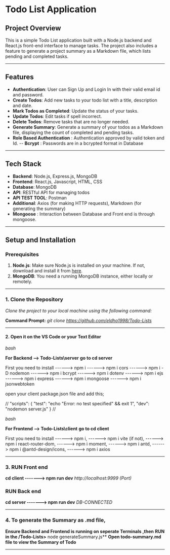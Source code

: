 # Todo List Application

## Project Overview

This is a simple Todo List application built with a Node.js backend and React.js front-end interface to manage tasks. The project also includes a feature to generate a project summary as a Markdown file, which lists pending and completed tasks.

---

## Features

- **Authentication**: User can Sign Up and Login In with their valid email id and password.
- **Create Todos**: Add new tasks to your todo list with a title, description and date.
- **Mark Todos as Completed**: Update the status of your tasks.
- **Update Todos**: Edit tasks if spell incorrect.
- **Delete Todos**: Remove tasks that are no longer needed.
- **Generate Summary**: Generate a summary of your todos as a Markdown file, displaying the count of completed and pending tasks.
- **Role Based Authentication** : Authentication approved by valid token and Id.
  -- **Bcrypt** : Passwords are in a bcrypted format in Database

---

## Tech Stack

- **Backend**: Node.js, Express.js, MongoDB
- **Frontend**: React.js, Javascript, HTML, CSS
- **Database**: MongoDB
- **API**: RESTful API for managing todos
- **API TEST TOOL**: Postman
- **Additional**: Axios (for making HTTP requests), Markdown (for generating the summary)
- **Mongoose** : Interaction between Database and Front end is through mongoose.

---

## Setup and Installation

### Prerequisites

1. **Node.js**: Make sure Node.js is installed on your machine. If not, download and install it from [here](https://nodejs.org/).
2. **MongoDB**: You need a running MongoDB instance, either locally or remotely.

---

### 1. Clone the Repository

_Clone the project to your local machine using the following command:_

**Command Prompt:**
_git clone https://github.com/eldho1998/Todo-Lists_

---

#### 2. Open it on the VS Code or your Text Editor

_bash_

**For Backend --> Todo-Lists\server**
**go to cd server**

First you need to install
------> npm i
------> npm i cors
------> npm i -D nodemon
------> npm i bcrypt
------> npm i dotenv
------> npm i ejs
------> npm i express
------> npm i mongoose
------> npm i jsonwebtoken

open your client package.json file and add this;

// "scripts": {
"test": "echo \"Error: no test specified\" && exit 1",
"dev": "nodemon server.js"
} //

_bash_

**For Frontend --> Todo-Lists\client**
**go to cd client**

First you need to install
------> npm i,
------> npm i vite (if not),
------> npm i react-router-dom,
------> npm i moment,
------> npm i antd,
------> npm i @antd-design/icons,
------> npm i axios

---

### 3. RUN Front end

**cd client -------> npm run dev**
_http://localhost:9999 (Port)_

### RUN Back end

**cd server -------> npm run dev**
_DB-CONNECTED_

---

### 4. To generate the Summary as .md file,

**Ensure Backend and Frontend is running on seperate Terminals ,then**
**RUN in the /Todo-Lists>** node generateSummary.js\*\*
**Open todo-summary.md file to view the Summary of Todo**

---
